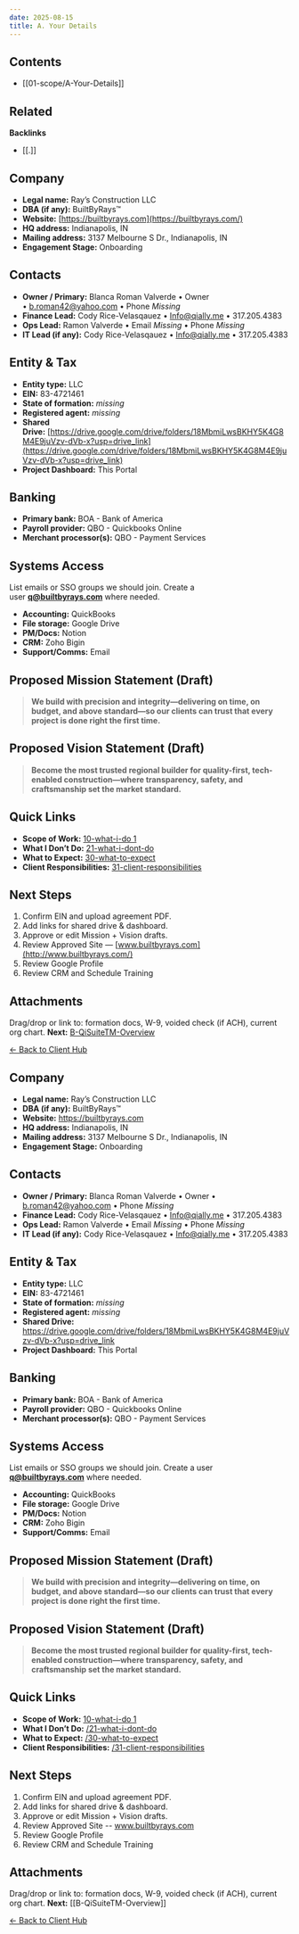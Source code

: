 ```yaml
---
date: 2025-08-15
title: A. Your Details
---
```


<!-- AUTO-TOC:START -->

## Contents
- [[01-scope/A-Your-Details]]

<!-- AUTO-TOC:END -->


<!-- RELATED:START -->

## Related
**Backlinks**
- [[.]]

<!-- RELATED:END -->





## Company

- **Legal name:** Ray’s Construction LLC
- **DBA (if any):** BuiltByRays™
- **Website:** [https://builtbyrays.com](https://builtbyrays.com/)
- **HQ address:** Indianapolis, IN
- **Mailing address:** 3137 Melbourne S Dr., Indianapolis, IN
- **Engagement Stage:** Onboarding

## Contacts

- **Owner / Primary:** Blanca Roman Valverde • Owner • [b.roman42@yahoo.com](mailto:b.roman42@yahoo.com) • Phone _Missing_
- **Finance Lead:** Cody Rice-Velasqauez • [Info@qially.me](mailto:Info@qially.me) • 317.205.4383
- **Ops Lead:** Ramon Valverde • Email _Missing_ • Phone _Missing_
- **IT Lead (if any):** Cody Rice-Velasqauez • [Info@qially.me](mailto:Info@qially.me) • 317.205.4383

## Entity & Tax

- **Entity type:** LLC
- **EIN:** 83-4721461
- **State of formation:** _missing_
- **Registered agent:** _missing_
- **Shared Drive:** [https://drive.google.com/drive/folders/18MbmiLwsBKHY5K4G8M4E9juVzv-dVb-x?usp=drive_link](https://drive.google.com/drive/folders/18MbmiLwsBKHY5K4G8M4E9juVzv-dVb-x?usp=drive_link)
- **Project Dashboard:** This Portal

## Banking

- **Primary bank:** BOA - Bank of America
- **Payroll provider:** QBO - Quickbooks Online
- **Merchant processor(s):** QBO - Payment Services

## Systems Access

List emails or SSO groups we should join. Create a user **[q@builtbyrays.com](mailto:q@builtbyrays.com)** where needed.

- **Accounting:** QuickBooks
- **File storage:** Google Drive
- **PM/Docs:** Notion
- **CRM:** Zoho Bigin
- **Support/Comms:** Email

## Proposed Mission Statement (Draft)

> **We build with precision and integrity—delivering on time, on budget, and above standard—so our clients can trust that every project is done right the first time.**

## Proposed Vision Statement (Draft)

> **Become the most trusted regional builder for quality-first, tech-enabled construction—where transparency, safety, and craftsmanship set the market standard.**

## Quick Links

- **Scope of Work:** [10-what-i-do 1](https://portals.builtbyrays.com/10-what-i-do-1)
- **What I Don’t Do:** [21-what-i-dont-do](https://portals.builtbyrays.com/21-what-i-dont-do)
- **What to Expect:** [30-what-to-expect](https://portals.builtbyrays.com/30-what-to-expect)
- **Client Responsibilities:** [31-client-responsibilities](https://portals.builtbyrays.com/31-client-responsibilities)

## Next Steps

1. Confirm EIN and upload agreement PDF.
2. Add links for shared drive & dashboard.
3. Approve or edit Mission + Vision drafts.
4. Review Approved Site — [www.builtbyrays.com](http://www.builtbyrays.com/)
5. Review Google Profile
6. Review CRM and Schedule Training

## Attachments

Drag/drop or link to: formation docs, W-9, voided check (if ACH), current org chart. **Next:** [B-QiSuiteTM-Overview](https://portals.builtbyrays.com/B-QiSuiteTM-Overview)

[← Back to Client Hub](https://www.builtbyrays.com/Client-Vault/portal)





























## Company
- **Legal name:**  Ray’s Construction LLC 
- **DBA (if any):**  BuiltByRays™ 
- **Website:**  https://builtbyrays.com
- **HQ address:**  Indianapolis, IN
- **Mailing address:** 3137 Melbourne S Dr., Indianapolis, IN 
- **Engagement Stage:** Onboarding
## Contacts
- **Owner / Primary:** Blanca Roman Valverde • Owner • b.roman42@yahoo.com • Phone _Missing_ 
- **Finance Lead:** Cody Rice-Velasqauez • Info@qially.me • 317.205.4383  
- **Ops Lead:** Ramon Valverde • Email _Missing_ • Phone  _Missing_
- **IT Lead (if any):** Cody Rice-Velasqauez • Info@qially.me • 317.205.4383  
## Entity & Tax
- **Entity type:** LLC 
- **EIN:** 83-4721461  
- **State of formation:** _missing_ 
- **Registered agent:**  _missing_
- **Shared Drive:** https://drive.google.com/drive/folders/18MbmiLwsBKHY5K4G8M4E9juVzv-dVb-x?usp=drive_link  
- **Project Dashboard:** This Portal
## Banking
- **Primary bank:**  BOA - Bank of America
- **Payroll provider:**  QBO - Quickbooks Online
- **Merchant processor(s):**  QBO - Payment Services
## Systems Access
List emails or SSO groups we should join. Create a user **q@builtbyrays.com** where needed.
- **Accounting:** QuickBooks 
- **File storage:** Google Drive 
- **PM/Docs:** Notion 
- **CRM:**  Zoho Bigin
- **Support/Comms:** Email
## Proposed Mission Statement (Draft)
> **We build with precision and integrity—delivering on time, on budget, and above standard—so our clients can trust that every project is done right the first time.**
## Proposed Vision Statement (Draft)
> **Become the most trusted regional builder for quality-first, tech-enabled construction—where transparency, safety, and craftsmanship set the market standard.**
## Quick Links
- **Scope of Work:** [10-what-i-do 1](10-what-i-do%201.md)  
- **What I Don’t Do:** [/21-what-i-dont-do](/21-what-i-dont-do)  
- **What to Expect:** [/30-what-to-expect](/30-what-to-expect)  
- **Client Responsibilities:** [/31-client-responsibilities](/31-client-responsibilities)
## Next Steps
1. Confirm EIN and upload agreement PDF.  
2. Add links for shared drive & dashboard.  
3. Approve or edit Mission + Vision drafts.
4. Review Approved Site -- www.builtbyrays.com
5. Review Google Profile
6. Review CRM and Schedule Training
## Attachments
Drag/drop or link to: formation docs, W-9, voided check (if ACH), current org chart.
**Next:** [[B-QiSuiteTM-Overview]]

[← Back to Client Hub](https://www.builtbyrays.com/Client-Vault/portal)